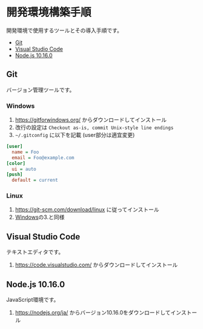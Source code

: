 # 開発環境構築手順

開発環境で使用するツールとその導入手順です。

- [Git](#git)
- [Visual Studio Code](#visual-studio-code)
- [Node.js 10.16.0](#nodejs-10160)


## Git

バージョン管理ツールです。


### Windows

1. https://gitforwindows.org/ からダウンロードしてインストール
2. 改行の設定は `Checkout as-is, commit Unix-style line endings`
3. `~/.gitconfig` に以下を記載 (user部分は適宜変更)

```ini
[user]
  name = Foo
  email = Foo@example.com
[color]
  ui = auto
[push]
  default = current
```


### Linux

1. https://git-scm.com/download/linux に従ってインストール
2. [Windows](#windows)の3.と同様


## Visual Studio Code

テキストエディタです。

1. https://code.visualstudio.com/ からダウンロードしてインストール


## Node.js 10.16.0

JavaScript環境です。

1. https://nodejs.org/ja/ からバージョン10.16.0をダウンロードしてインストール
